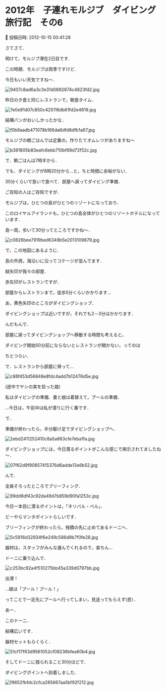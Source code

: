 # 2012年　子連れモルジブ　ダイビング旅行記　その6

📅 投稿日時: 2012-10-15 00:41:28

さてさて．


明けて，モルジブ滞在2日目です．


この時期．モルジブは雨季ですけど．


今日もいい天気ですね～． 




![9407c8ad6a3c3e31d0892874c4823fd2.jpg](images/9407c8ad6a3c3e31d0892874c4823fd2.jpg)







昨日の夕食と同じレストランで，朝食タイム．




![7e0e91d07c850c425116db61fd2e4819.jpg](images/7e0e91d07c850c425116db61fd2e4819.jpg)




結構パンがおいしかったかな．




![f0b9aadb471078b166da6dfd8dfb1a67.jpg](images/f0b9aadb471078b166da6dfd8dfb1a67.jpg)




モルジブの朝ごはんでは定番の，作りたてオムレツがありますね～




![b381805b83eafc6ebb710bf69d72f52c.jpg](images/b381805b83eafc6ebb710bf69d72f52c.jpg)




で．朝ごはんは7時半から．


でも．ダイビングが8時20分から…と，ちと時間に余裕がない．


30分くらいで急いで食べて．部屋へ戻ってダイビング準備．





ご存知の人はご存知ですが．


モルジブは，ひとつの島がひとつのリゾートになっており．


このロイヤルアイランドも，ひとつの島全体がひとつのリゾートホテルになっています．


島一周，歩いて30分ってところですかね～．




![c0826bee7919bed6349b5e2013109879.jpg](images/c0826bee7919bed6349b5e2013109879.jpg)




で，この地図にあるように．


島の外周，海沿いに沿ってコテージが並んでます．


緑矢印が我々の部屋．


赤矢印がレストランですが．


部屋からレストランまで，徒歩5分くらいかかります…


あ，黄色矢印のところがダイビングショップ．


ダイビングショップは近いですが，それでも2－3分はかかります．





んだもんで．


部屋に戻ってダイビングショップへ移動する時間も考えると，


ダイビング開始50分前にならないとレストランが開かない，ってのは


ちとつらい．





で．レストランから部屋に帰って…




![c88f453d56848e8fdc4add7b12476d5e.jpg](images/c88f453d56848e8fdc4add7b12476d5e.jpg)




(途中でヤシの実を拾った娘)


私はダイビングの準備．妻と娘は着替えて，プールの準備． 


…今日は，午前中は私が潜りに行く番です． 





で．


準備が終わったら，半分駆け足でダイビングショップへ．




![2ebd2411252410c8a5a863cfe7eba1fa.jpg](images/2ebd2411252410c8a5a863cfe7eba1fa.jpg)







ダイビングショップには，今日潜るポイントがこんな感じで掲示されてましたね～．




![07f62d9f90857415376d6adde13e6b52.jpg](images/07f62d9f90857415376d6adde13e6b52.jpg)







んで．


全員そろったところでブリーフィング．




![99dd9df43c92da49d7b859d90fa1253c.jpg](images/99dd9df43c92da49d7b859d90fa1253c.jpg)




今日一本目に潜るポイントは，「ネリバル・ベル」．


どーやらマンタポイントらしいです．





ブリーフィングが終わったら，桟橋の先に止めてあるドーニへ．




![5c5916d32934f6e249c586d9b7f0fe28.jpg](images/5c5916d32934f6e249c586d9b7f0fe28.jpg)




器材は，スタッフがみんな運んでくれるので，楽ちん…





ドーニに乗り込んで．




![c253bc92a4f510275bb45a339d0797bb.jpg](images/c253bc92a4f510275bb45a339d0797bb.jpg)




出港！


…娘は「プール！プール！」


ってことで一足先にプールへ行ってしまい，見送ってもらえず(悲）．





あー．


このドーニ．


結構広いです．


器材セットもらくらく．




![51cf17f63d9561052cf08236bfea60b4.jpg](images/51cf17f63d9561052cf08236bfea60b4.jpg)







そしてドーニに揺られること30分ほどで．


ダイビングポイントへ到着しました．




![f9652fbfdc2cfca285667aa5bf92f212.jpg](images/f9652fbfdc2cfca285667aa5bf92f212.jpg)

